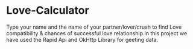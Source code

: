 # Love-Calculator
Type your name and the name of your partner/lover/crush to find Love compatibility &amp; chances of successful love relationship.In this project we have used the Rapid Api and OkHttp Library for geeting data.
